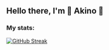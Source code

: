 ## Hello there, I'm 🧚 Akino 🧚

<!--Status Section-->
### My stats:
[![GitHub Streak](https://streak-stats.demolab.com/?user=scarletpixie)](https://git.io/streak-stats)
